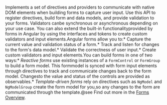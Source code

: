 Implements a set of directives and providers to communicate with native DOM elements when building forms to capture user input. Use this API to register directives, build form and data models, and provide validation to your forms. Validators canbe synchronous or asynchronous depending on your use case. You can also extend the built-in functionalityprovided by forms in Angular by using the interfaces and tokens to create custom validators and input elements.Angular forms allow you to:* Capture the current value and validation status of a form.* Track and listen for changes to the form's data model.* Validate the correctness of user input.* Create custom validators and input elements.You can build forms in one of two ways:* *Reactive forms* use existing instances of a `FormControl` or `FormGroup` to build a form model. This formmodel is synced with form input elements through directives to track and communicate changes back to the form model. Changesto the value and status of the controls are provided as observables.* *Template-driven forms* rely on directives such as `NgModel` and `NgModelGroup` create the form model for you,so any changes to the form are communicated through the template.@see Find out more in the [Forms Overview](guide/forms-overview).
